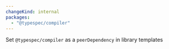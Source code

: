 ```yaml
---
changeKind: internal
packages:
  - "@typespec/compiler"
---
```


Set `@typespec/compiler` as a `peerDependency` in library templates